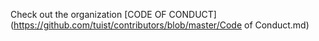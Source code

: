 Check out the organization [CODE OF CONDUCT](https://github.com/tuist/contributors/blob/master/Code of Conduct.md)

